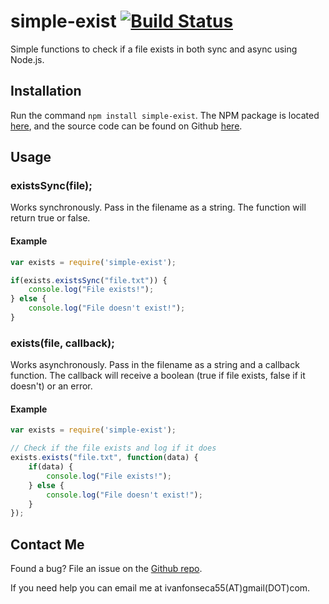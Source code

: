 # simple-exist [![Build Status](https://travis-ci.org/IvanFon/simple-exist.svg?branch=master)](https://travis-ci.org/IvanFon/simple-exist)
Simple functions to check if a file exists in both sync and async using Node.js.

## Installation

Run the command ```npm install simple-exist```.
The NPM package is located [here](https://www.npmjs.com/package/simple-exist), and the source code can be found
on Github [here](https://github.com/Porso7/simple-exist).

## Usage

### existsSync(file);

Works synchronously. Pass in the filename as a string. The function will return true or false.
#### Example
```Javascript
var exists = require('simple-exist');

if(exists.existsSync("file.txt")) {
    console.log("File exists!");
} else {
    console.log("File doesn't exist!");
}
```

### exists(file, callback);

Works asynchronously. Pass in the filename as a string and a callback function. The callback will receive a boolean (true if file exists, false if it doesn't) or an error.
#### Example
```Javascript
var exists = require('simple-exist');

// Check if the file exists and log if it does
exists.exists("file.txt", function(data) {
    if(data) {
        console.log("File exists!");
    } else {
        console.log("File doesn't exist!");
    }
});
```

## Contact Me

Found a bug? File an issue on the [Github repo](https://github.com/Porso7/simple-exist/issues).

If you need help you can email me at ivanfonseca55(AT)gmail(DOT)com.
